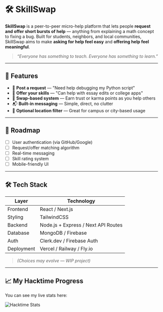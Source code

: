 # 🛠️ SkillSwap

**SkillSwap** is a peer-to-peer micro-help platform that lets people **request and offer short bursts of help** — anything from explaining a math concept to fixing a bug. Built for students, neighbors, and local communities, SkillSwap aims to make **asking for help feel easy** and **offering help feel meaningful**.

> _“Everyone has something to teach. Everyone has something to learn.”_

---

## 🌟 Features

- 📌 **Post a request** — "Need help debugging my Python script"
- 🧠 **Offer your skills** — "Can help with essay edits or college apps"
- 🔄 **Swap-based system** — Earn trust or karma points as you help others
- 📬 **Built-in messaging** — Simple, direct, no clutter
- 📍 **Optional location filter** — Great for campus or city-based usage

---

## 🚧 Roadmap

- [ ] User authentication (via GitHub/Google)
- [ ] Request/offer matching algorithm
- [ ] Real-time messaging
- [ ] Skill rating system
- [ ] Mobile-friendly UI

---

## 🛠️ Tech Stack

| Layer         | Technology                |
|--------------|---------------------------|
| Frontend     | React / Next.js           |
| Styling      | TailwindCSS               |
| Backend      | Node.js + Express / Next API Routes |
| Database     | MongoDB / Firebase        |
| Auth         | Clerk.dev / Firebase Auth |
| Deployment   | Vercel / Railway / Fly.io |

> *(Choices may evolve — WIP project)*

---

## 📈 My Hacktime Progress

You can see my live stats here:

![Hacktime Stats](https://github-readme-stats.hackclub.dev/api/wakatime?username=Divyarith56&api_domain=hackatime.hackclub.com&theme=dark)
